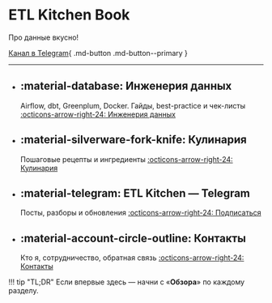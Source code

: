 # ETL Kitchen Book

Про данные вкусно! 


[Канал в Telegram](https://t.me/etl_kitchen){ .md-button .md-button--primary }

---

<div class="grid cards" markdown>

- :material-database: **Инженерия данных**
  ---
  Airflow, dbt, Greenplum, Docker. Гайды, best-practice и чек-листы
  [:octicons-arrow-right-24: Инженерия данных](data/index.md)

- :material-silverware-fork-knife: **Кулинария**
  ---
  Пошаговые рецепты и ингредиенты
  [:octicons-arrow-right-24: Кулинария ](cooking/index.md)

- :material-telegram: **ETL Kitchen — Telegram**
  ---
  Посты, разборы и обновления
  [:octicons-arrow-right-24: Подписаться](https://t.me/etl_kitchen)

- :material-account-circle-outline: **Контакты**
  ---
  Кто я, сотрудничество, обратная связь
  [:octicons-arrow-right-24: Контакты](about/contact.md)

</div>

!!! tip "TL;DR"
    Если впервые здесь — начни с «**Обзора**» по каждому разделу.
